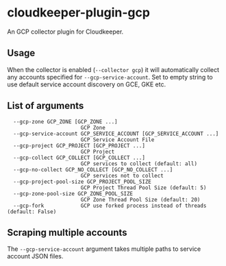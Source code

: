# cloudkeeper-plugin-gcp
An GCP collector plugin for Cloudkeeper.

## Usage
When the collector is enabled (`--collector gcp`) it will automatically collect any accounts specified for `--gcp-service-account`. Set to empty string to use default service account discovery on GCE, GKE etc.

## List of arguments
```
  --gcp-zone GCP_ZONE [GCP_ZONE ...]
                        GCP Zone
  --gcp-service-account GCP_SERVICE_ACCOUNT [GCP_SERVICE_ACCOUNT ...]
                        GCP Service Account File
  --gcp-project GCP_PROJECT [GCP_PROJECT ...]
                        GCP Project
  --gcp-collect GCP_COLLECT [GCP_COLLECT ...]
                        GCP services to collect (default: all)
  --gcp-no-collect GCP_NO_COLLECT [GCP_NO_COLLECT ...]
                        GCP services not to collect
  --gcp-project-pool-size GCP_PROJECT_POOL_SIZE
                        GCP Project Thread Pool Size (default: 5)
  --gcp-zone-pool-size GCP_ZONE_POOL_SIZE
                        GCP Zone Thread Pool Size (default: 20)
  --gcp-fork            GCP use forked process instead of threads (default: False)
```

## Scraping multiple accounts
The `--gcp-service-account` argument takes multiple paths to service account JSON files.
